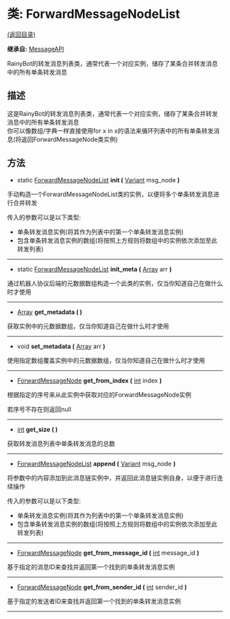 # 类: ForwardMessageNodeList  
[(返回目录)](README.md)  
  
**继承自:** [MessageAPI](MessageAPI.md)  
  
RainyBot的转发消息列表类，通常代表一个对应实例，储存了某条合并转发消息中的所有单条转发消息  
  
## 描述  
  
这是RainyBot的转发消息列表类，通常代表一个对应实例，储存了某条合并转发消息中的所有单条转发消息   
你可以像数组/字典一样直接使用for x in x的语法来循环列表中的所有单条转发消息(将返回ForwardMessageNode类实例)  
  
## 方法 
  
- static [ForwardMessageNodeList](ForwardMessageNodeList.md) **init (** [Variant](https://docs.godotengine.org/en/latest/classes/class_variant.html) msg_node **)**  
  
手动构造一个ForwardMessageNodeList类的实例，以便将多个单条转发消息进行合并转发   
  
传入的参数可以是以下类型:   
- 单条转发消息实例(将其作为列表中的第一个单条转发消息实例)   
- 包含单条转发消息实例的数组(将按照上方规则将数组中的实例依次添加至此转发列表)  
  
---  
  
- static [ForwardMessageNodeList](ForwardMessageNodeList.md) **init_meta (** [Array](https://docs.godotengine.org/en/latest/classes/class_array.html) arr **)**  
  
通过机器人协议后端的元数据数组构造一个此类的实例，仅当你知道自己在做什么时才使用  
  
---  
  
- [Array](https://docs.godotengine.org/en/latest/classes/class_array.html) **get_metadata ( )**  
  
获取实例中的元数据数组，仅当你知道自己在做什么时才使用  
  
---  
  
- void **set_metadata (** [Array](https://docs.godotengine.org/en/latest/classes/class_array.html) arr **)**  
  
使用指定数组覆盖实例中的元数据数组，仅当你知道自己在做什么时才使用  
  
---  
  
- [ForwardMessageNode](ForwardMessageNode.md) **get_from_index (** [int](https://docs.godotengine.org/en/latest/classes/class_int.html) index **)**  
  
根据指定的序号来从此实例中获取对应的ForwardMessageNode实例   
  
若序号不存在则返回null  
  
---  
  
- [int](https://docs.godotengine.org/en/latest/classes/class_int.html) **get_size ( )**  
  
获取转发消息列表中单条转发消息的总数  
  
---  
  
- [ForwardMessageNodeList](ForwardMessageNodeList.md) **append (** [Variant](https://docs.godotengine.org/en/latest/classes/class_variant.html) msg_node **)**  
  
将参数中的内容添加到此消息链实例中，并返回此消息链实例自身，以便于进行连续操作   
  
传入的参数可以是以下类型:   
- 单条转发消息实例(将其作为列表中的第一个单条转发消息实例)   
- 包含单条转发消息实例的数组(将按照上方规则将数组中的实例依次添加至此转发列表)  
  
---  
  
- [ForwardMessageNode](ForwardMessageNode.md) **get_from_message_id (** [int](https://docs.godotengine.org/en/latest/classes/class_int.html) message_id **)**  
  
基于指定的消息ID来查找并返回第一个找到的单条转发消息实例  
  
---  
  
- [ForwardMessageNode](ForwardMessageNode.md) **get_from_sender_id (** [int](https://docs.godotengine.org/en/latest/classes/class_int.html) sender_id **)**  
  
基于指定的发送者ID来查找并返回第一个找到的单条转发消息实例  
  
---  
  

